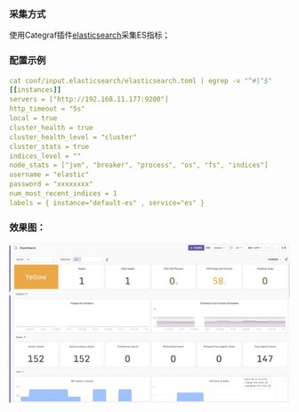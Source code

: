 ### 采集方式

使用Categraf插件[elasticsearch](https://github.com/flashcatcloud/categraf/blob/main/conf/input.elasticsearch/elasticsearch.toml)采集ES指标；

### 配置示例

```yaml
cat conf/input.elasticsearch/elasticsearch.toml | egrep -v "^#|^$"
[[instances]]
servers = ["http://192.168.11.177:9200"]
http_timeout = "5s"
local = true
cluster_health = true
cluster_health_level = "cluster"
cluster_stats = true
indices_level = ""
node_stats = ["jvm", "breaker", "process", "os", "fs", "indices"]
username = "elastic"
password = "xxxxxxxx"
num_most_recent_indices = 1
labels = { instance="default-es" , service="es" }
```

### 效果图：

![](./es-dashboard.jpeg)